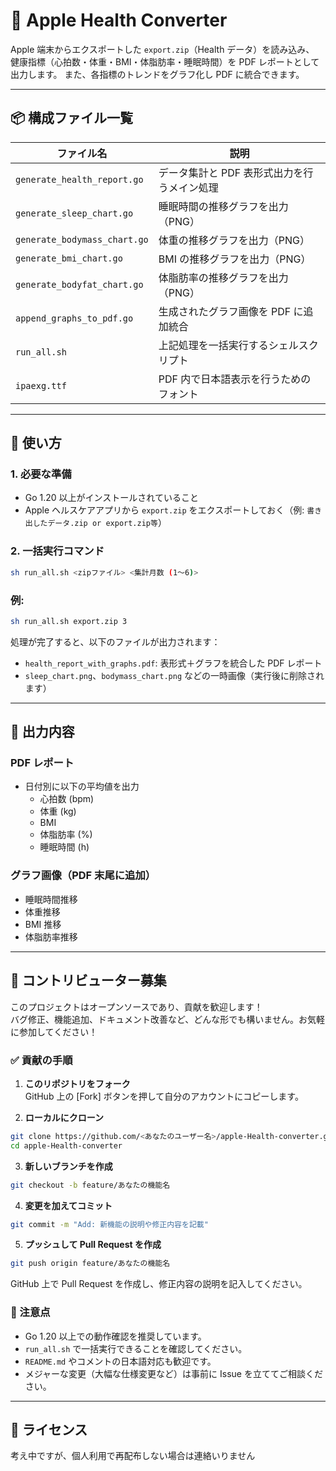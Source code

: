 # 🍎 Apple Health Converter

Apple 端末からエクスポートした `export.zip`（Health データ）を読み込み、
健康指標（心拍数・体重・BMI・体脂肪率・睡眠時間）を PDF レポートとして出力します。
また、各指標のトレンドをグラフ化し PDF に統合できます。

---

## 📦 構成ファイル一覧

| ファイル名                   | 説明                                        |
| ---------------------------- | ------------------------------------------- |
| `generate_health_report.go`  | データ集計と PDF 表形式出力を行うメイン処理 |
| `generate_sleep_chart.go`    | 睡眠時間の推移グラフを出力（PNG）           |
| `generate_bodymass_chart.go` | 体重の推移グラフを出力（PNG）               |
| `generate_bmi_chart.go`      | BMI の推移グラフを出力（PNG）               |
| `generate_bodyfat_chart.go`  | 体脂肪率の推移グラフを出力（PNG）           |
| `append_graphs_to_pdf.go`    | 生成されたグラフ画像を PDF に追加統合       |
| `run_all.sh`                 | 上記処理を一括実行するシェルスクリプト      |
| `ipaexg.ttf`                 | PDF 内で日本語表示を行うためのフォント      |

---

## 🚀 使い方

### 1. 必要な準備

- Go 1.20 以上がインストールされていること
- Apple ヘルスケアアプリから `export.zip` をエクスポートしておく（例: `書き出したデータ.zip or export.zip等`）

### 2. 一括実行コマンド

```bash
sh run_all.sh <zipファイル> <集計月数 (1〜6)>
```

### 例:

```bash
sh run_all.sh export.zip 3
```

処理が完了すると、以下のファイルが出力されます：

- `health_report_with_graphs.pdf`: 表形式＋グラフを統合した PDF レポート
- `sleep_chart.png`、`bodymass_chart.png` などの一時画像（実行後に削除されます）

---

## 📂 出力内容

### PDF レポート

- 日付別に以下の平均値を出力
  - 心拍数 (bpm)
  - 体重 (kg)
  - BMI
  - 体脂肪率 (%)
  - 睡眠時間 (h)

### グラフ画像（PDF 末尾に追加）

- 睡眠時間推移
- 体重推移
- BMI 推移
- 体脂肪率推移

---

## 🤝 コントリビューター募集

このプロジェクトはオープンソースであり、貢献を歓迎します！  
バグ修正、機能追加、ドキュメント改善など、どんな形でも構いません。お気軽に参加してください！

### ✅ 貢献の手順

1. **このリポジトリをフォーク**  
   GitHub 上の [Fork] ボタンを押して自分のアカウントにコピーします。

2. **ローカルにクローン**

```bash
git clone https://github.com/<あなたのユーザー名>/apple-Health-converter.git
cd apple-Health-converter
```

3. **新しいブランチを作成**

```bash
git checkout -b feature/あなたの機能名
```

4. **変更を加えてコミット**

```bash
git commit -m "Add: 新機能の説明や修正内容を記載"
```

5. **プッシュして Pull Request を作成**

```bash
git push origin feature/あなたの機能名
```

GitHub 上で Pull Request を作成し、修正内容の説明を記入してください。

### 📌 注意点

- Go 1.20 以上での動作確認を推奨しています。
- `run_all.sh` で一括実行できることを確認してください。
- `README.md` やコメントの日本語対応も歓迎です。
- メジャーな変更（大幅な仕様変更など）は事前に Issue を立ててご相談ください。

---

## 📝 ライセンス

考え中ですが、個人利用で再配布しない場合は連絡いりません
